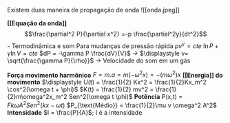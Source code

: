 Existem duas maneira de propagação de onda
![[onda.jpeg]]

**[[Equação da onda]]**
$$\frac{\partial^2 P}{\partial x^2} =-p \frac{\partial^2y}{dt^2}$$
	- Termodinâmica e som
	 Para mudanças de pressão rápida
	 $\displaystyle pv^\gamma = cte$
	 $\ln P + \gamma \ln V = cte$
	 $dP = -\gamma P \frac{dV}{V}$
	 -> $\displaystyle v= \sqrt{\frac{\gamma P}{\rho}}$ -> Velocidade do som em um gás
	 
	 
**Força movimento harmônico**
 $F = m.a = m(-\omega^2x) = -(m\omega^2)x$ 
**[[Energia]] do movimento**
 $\displaystyle U(t) = \frac{1}{2} Kx^2 = \frac{1}{2}Kx_m^2 \cos^2(\omega t + \phi)$ 
 $K(t) = \frac{1}{2} mv^2 = \frac{1}{2}m\omega^2x_m^2 Sen^2(\omega t \phi)$ 
**Potência**
 P(x,t) = $Fk\omega A^2 Sen^2(kx -\omega t)$
 $P_{\text{Médio}} = \frac{1}{2}\mu v \omega^2 A^2$
**Intensidade**
 $I = \frac{P}{A}$; I é a intensidade 